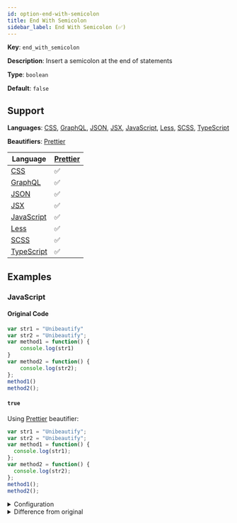 ```yaml
---
id: option-end-with-semicolon
title: End With Semicolon
sidebar_label: End With Semicolon (✅)
---
```

**Key**: `end_with_semicolon`

**Description**: Insert a semicolon at the end of statements

**Type**: `boolean`

**Default**: `false`

## Support
**Languages**: [CSS](/docs/language-css.html), [GraphQL](/docs/language-graphql.html), [JSON](/docs/language-json.html), [JSX](/docs/language-jsx.html), [JavaScript](/docs/language-javascript.html), [Less](/docs/language-less.html), [SCSS](/docs/language-scss.html), [TypeScript](/docs/language-typescript.html)

**Beautifiers**: [Prettier](/docs/beautifier-prettier.html)

| Language | [Prettier](/docs/beautifier-prettier.html) |
| --- | --- |
| [CSS](/docs/language-css.html) | &#9989; |
| [GraphQL](/docs/language-graphql.html) | &#9989; |
| [JSON](/docs/language-json.html) | &#9989; |
| [JSX](/docs/language-jsx.html) | &#9989; |
| [JavaScript](/docs/language-javascript.html) | &#9989; |
| [Less](/docs/language-less.html) | &#9989; |
| [SCSS](/docs/language-scss.html) | &#9989; |
| [TypeScript](/docs/language-typescript.html) | &#9989; |
## Examples
### JavaScript
#### Original Code
```JavaScript
var str1 = "Unibeautify"
var str2 = "Unibeautify";
var method1 = function() {
    console.log(str1)
}
var method2 = function() {
    console.log(str2);
};
method1()
method2();
```
#### `true`
Using [Prettier](/docs/beautifier-prettier.html) beautifier:
```JavaScript
var str1 = "Unibeautify";
var str2 = "Unibeautify";
var method1 = function() {
  console.log(str1);
};
var method2 = function() {
  console.log(str2);
};
method1();
method2();

```
<details><summary>Configuration</summary>
A `.unibeautify.json` file would look like the following:
```json
{
  "JavaScript": {
    "indent_size": 2,
    "indent_char": " ",
    "end_with_semicolon": true
  }
}
```
</details>
<details><summary>Difference from original</summary>
```diff
Index: true
===================================================================
--- true	Original
+++ true	Beautified
@@ -1,10 +1,10 @@
-var␣str1␣=␣"Unibeautify"␊
+var␣str1␣=␣"Unibeautify";␊
 var␣str2␣=␣"Unibeautify";␊
 var␣method1␣=␣function()␣{␊
-␣␣␣␣console.log(str1)␊
-}␊
+␣␣console.log(str1);␊
+};␊
 var␣method2␣=␣function()␣{␊
-␣␣␣␣console.log(str2);␊
\ No newline at end of file
+␣␣console.log(str2);␊
 };␊
-method1()␊
-method2();
+method1();␊
+method2();␊

```
</details>
#### `false`
Using [Prettier](/docs/beautifier-prettier.html) beautifier:
```JavaScript
var str1 = "Unibeautify"
var str2 = "Unibeautify"
var method1 = function() {
  console.log(str1)
}
var method2 = function() {
  console.log(str2)
}
method1()
method2()

```
<details><summary>Configuration</summary>
A `.unibeautify.json` file would look like the following:
```json
{
  "JavaScript": {
    "indent_size": 2,
    "indent_char": " ",
    "end_with_semicolon": false
  }
}
```
</details>
<details><summary>Difference from original</summary>
```diff
Index: false
===================================================================
--- false	Original
+++ false	Beautified
@@ -1,10 +1,10 @@
 var␣str1␣=␣"Unibeautify"␊
-var␣str2␣=␣"Unibeautify";␊
+var␣str2␣=␣"Unibeautify"␊
 var␣method1␣=␣function()␣{␊
-␣␣␣␣console.log(str1)␊
+␣␣console.log(str1)␊
 }␊
 var␣method2␣=␣function()␣{␊
-␣␣␣␣console.log(str2);␊
-};␊
\ No newline at end of file
+␣␣console.log(str2)␊
+}␊
 method1()␊
-method2();
+method2()␊

```
</details>